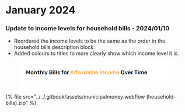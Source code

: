# January 2024

### Update to income levels for household bills - 2024/01/10

* Reordered the income levels to be the same as the order in the household bills description block.
* Added colours to titles to more clearly show which income level it is.

<div align="left">

<figure><img src="../../.gitbook/assets/image.png" alt=""><figcaption></figcaption></figure>

</div>



{% file src="../../.gitbook/assets/municipalmoney.webflow (household-bills).zip" %}
